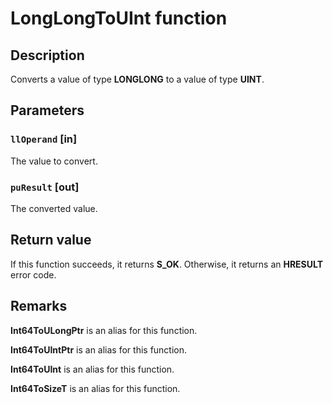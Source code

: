 # LongLongToUInt function

## Description

Converts a value of type **LONGLONG** to a value of type **UINT**.

## Parameters

### `llOperand` [in]

The value to convert.

### `puResult` [out]

The converted value.

## Return value

If this function succeeds, it returns **S_OK**. Otherwise, it returns an **HRESULT** error code.

## Remarks

**Int64ToULongPtr** is an alias for this function.

**Int64ToUIntPtr** is an alias for this function.

**Int64ToUInt** is an alias for this function.

**Int64ToSizeT** is an alias for this function.